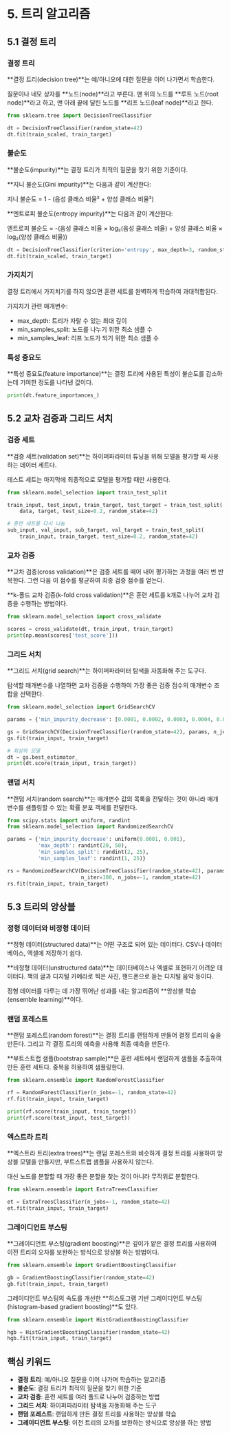 # 5. 트리 알고리즘

## 5.1 결정 트리

### 결정 트리

**결정 트리(decision tree)**는 예/아니오에 대한 질문을 이어 나가면서 학습한다.

질문이나 네모 상자를 **노드(node)**라고 부른다. 맨 위의 노드를 **루트 노드(root node)**라고 하고, 맨 아래 끝에 달린 노드를 **리프 노드(leaf node)**라고 한다.

```python
from sklearn.tree import DecisionTreeClassifier

dt = DecisionTreeClassifier(random_state=42)
dt.fit(train_scaled, train_target)
```

### 불순도

**불순도(impurity)**는 결정 트리가 최적의 질문을 찾기 위한 기준이다.

**지니 불순도(Gini impurity)**는 다음과 같이 계산한다:

지니 불순도 = 1 - (음성 클래스 비율² + 양성 클래스 비율²)

**엔트로피 불순도(entropy impurity)**는 다음과 같이 계산한다:

엔트로피 불순도 = -(음성 클래스 비율 × log₂(음성 클래스 비율) + 양성 클래스 비율 × log₂(양성 클래스 비율))

```python
dt = DecisionTreeClassifier(criterion='entropy', max_depth=3, random_state=42)
dt.fit(train_scaled, train_target)
```

### 가지치기

결정 트리에서 가지치기를 하지 않으면 훈련 세트를 완벽하게 학습하여 과대적합된다.

가지치기 관련 매개변수:

- max_depth: 트리가 자랄 수 있는 최대 깊이
- min_samples_split: 노드를 나누기 위한 최소 샘플 수
- min_samples_leaf: 리프 노드가 되기 위한 최소 샘플 수

### 특성 중요도

**특성 중요도(feature importance)**는 결정 트리에 사용된 특성이 불순도를 감소하는데 기여한 정도를 나타낸 값이다.

```python
print(dt.feature_importances_)
```

## 5.2 교차 검증과 그리드 서치

### 검증 세트

**검증 세트(validation set)**는 하이퍼파라미터 튜닝을 위해 모델을 평가할 때 사용하는 데이터 세트다.

테스트 세트는 마지막에 최종적으로 모델을 평가할 때만 사용한다.

```python
from sklearn.model_selection import train_test_split

train_input, test_input, train_target, test_target = train_test_split(
    data, target, test_size=0.2, random_state=42)

# 훈련 세트를 다시 나눔
sub_input, val_input, sub_target, val_target = train_test_split(
    train_input, train_target, test_size=0.2, random_state=42)
```

### 교차 검증

**교차 검증(cross validation)**은 검증 세트를 떼어 내어 평가하는 과정을 여러 번 반복한다. 그런 다음 이 점수를 평균하여 최종 검증 점수를 얻는다.

**k-폴드 교차 검증(k-fold cross validation)**은 훈련 세트를 k개로 나누어 교차 검증을 수행하는 방법이다.

```python
from sklearn.model_selection import cross_validate

scores = cross_validate(dt, train_input, train_target)
print(np.mean(scores['test_score']))
```

### 그리드 서치

**그리드 서치(grid search)**는 하이퍼파라미터 탐색을 자동화해 주는 도구다.

탐색할 매개변수를 나열하면 교차 검증을 수행하여 가장 좋은 검증 점수의 매개변수 조합을 선택한다.

```python
from sklearn.model_selection import GridSearchCV

params = {'min_impurity_decrease': [0.0001, 0.0002, 0.0003, 0.0004, 0.0005]}

gs = GridSearchCV(DecisionTreeClassifier(random_state=42), params, n_jobs=-1)
gs.fit(train_input, train_target)

# 최상의 모델
dt = gs.best_estimator_
print(dt.score(train_input, train_target))
```

### 랜덤 서치

**랜덤 서치(random search)**는 매개변수 값의 목록을 전달하는 것이 아니라 매개변수를 샘플링할 수 있는 확률 분포 객체를 전달한다.

```python
from scipy.stats import uniform, randint
from sklearn.model_selection import RandomizedSearchCV

params = {'min_impurity_decrease': uniform(0.0001, 0.001),
          'max_depth': randint(20, 50),
          'min_samples_split': randint(2, 25),
          'min_samples_leaf': randint(1, 25)}

rs = RandomizedSearchCV(DecisionTreeClassifier(random_state=42), params,
                        n_iter=100, n_jobs=-1, random_state=42)
rs.fit(train_input, train_target)
```

## 5.3 트리의 앙상블

### 정형 데이터와 비정형 데이터

**정형 데이터(structured data)**는 어떤 구조로 되어 있는 데이터다. CSV나 데이터베이스, 엑셀에 저장하기 쉽다.

**비정형 데이터(unstructured data)**는 데이터베이스나 엑셀로 표현하기 어려운 데이터다. 책의 글과 디지털 카메라로 찍은 사진, 핸드폰으로 듣는 디지털 음악 등이다.

정형 데이터를 다루는 데 가장 뛰어난 성과를 내는 알고리즘이 **앙상블 학습(ensemble learning)**이다.

### 랜덤 포레스트

**랜덤 포레스트(random forest)**는 결정 트리를 랜덤하게 만들어 결정 트리의 숲을 만든다. 그리고 각 결정 트리의 예측을 사용해 최종 예측을 만든다.

**부트스트랩 샘플(bootstrap sample)**은 훈련 세트에서 랜덤하게 샘플을 추출하여 만든 훈련 세트다. 중복을 허용하여 샘플링한다.

```python
from sklearn.ensemble import RandomForestClassifier

rf = RandomForestClassifier(n_jobs=-1, random_state=42)
rf.fit(train_input, train_target)

print(rf.score(train_input, train_target))
print(rf.score(test_input, test_target))
```

### 엑스트라 트리

**엑스트라 트리(extra trees)**는 랜덤 포레스트와 비슷하게 결정 트리를 사용하여 앙상블 모델을 만들지만, 부트스트랩 샘플을 사용하지 않는다.

대신 노드를 분할할 때 가장 좋은 분할을 찾는 것이 아니라 무작위로 분할한다.

```python
from sklearn.ensemble import ExtraTreesClassifier

et = ExtraTreesClassifier(n_jobs=-1, random_state=42)
et.fit(train_input, train_target)
```

### 그레이디언트 부스팅

**그레이디언트 부스팅(gradient boosting)**은 깊이가 얕은 결정 트리를 사용하여 이전 트리의 오차를 보완하는 방식으로 앙상블 하는 방법이다.

```python
from sklearn.ensemble import GradientBoostingClassifier

gb = GradientBoostingClassifier(random_state=42)
gb.fit(train_input, train_target)
```

그레이디언트 부스팅의 속도를 개선한 **히스토그램 기반 그레이디언트 부스팅(histogram-based gradient boosting)**도 있다.

```python
from sklearn.ensemble import HistGradientBoostingClassifier

hgb = HistGradientBoostingClassifier(random_state=42)
hgb.fit(train_input, train_target)
```

## 핵심 키워드

- **결정 트리**: 예/아니오 질문을 이어 나가며 학습하는 알고리즘
- **불순도**: 결정 트리가 최적의 질문을 찾기 위한 기준
- **교차 검증**: 훈련 세트를 여러 폴드로 나누어 검증하는 방법
- **그리드 서치**: 하이퍼파라미터 탐색을 자동화해 주는 도구
- **랜덤 포레스트**: 랜덤하게 만든 결정 트리를 사용하는 앙상블 학습
- **그레이디언트 부스팅**: 이전 트리의 오차를 보완하는 방식으로 앙상블 하는 방법
